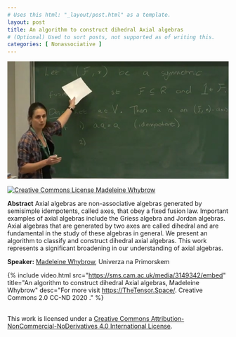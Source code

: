 ```yaml
---
# Uses this html: "_layout/post.html" as a template.
layout: post 
title: An algorithm to construct dihedral Axial algebras
# (Optional) Used to sort posts, not supported as of writing this.
categories: [ Nonassociative ]
---
```


![](/uploads/images/Whybrow.png)


<a rel="license" href="http://creativecommons.org/licenses/by-nc-nd/4.0/" target="_blank">
<img alt="Creative Commons License" style="border-width:0" src="https://i.creativecommons.org/l/by-nc-nd/4.0/88x31.png" />
Madeleine Whybrow
</a>

**Abstract** Axial algebras are non-associative algebras generated by semisimple idempotents, called axes, that obey a fixed fusion law. Important examples of axial algebras include the Griess algebra and Jordan algebras. Axial algebras that are generated by two axes are called dihedral and are fundamental in the study of these algebras in general. We present an algorithm to classify and construct dihedral axial algebras. This work represents a significant broadening in our understanding of axial algebras.

**Speaker:** <a href="https://madeleinewhybrow.wordpress.com/" target="_blank">Madeleine Whybrow</a>, Univerza na Primorskem

 {% 
    include video.html
    src="https://sms.cam.ac.uk/media/3149342/embed"
    title="An algorithm to construct dihedral Axial algebras, Madeleine Whybrow"
    desc="For more visit https://TheTensor.Space/. Creative Commons 2.0 CC-ND 2020 ."
  %}


<br />This work is licensed under a <a rel="license" href="http://creativecommons.org/licenses/by-nc-nd/4.0/" target="_blank">Creative Commons Attribution-NonCommercial-NoDerivatives 4.0 International License</a>.
